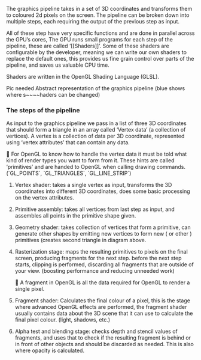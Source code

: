 The graphics pipeline takes in a set of 3D coordinates and transforms them to coloured 2d pixels on the screen. The pipeline can be broken down into multiple steps, each requiring the output of the previous step as input.

All of these step have very specific functions and are done in parallel across the GPU’s cores, The GPU runs small programs for each step of the pipeline, these are called ‘[[Shaders]]’. Some of these shaders are configurable by the developer, meaning we can write our own shaders to replace the default ones, this provides us fine grain control over parts of the pipeline, and saves us valuable CPU time.

Shaders are written in the OpenGL Shading Language (GLSL).

Pic needed
Abstract representation of the graphics pipeline (blue shows where s~~~~haders can be changed)

### The steps of the pipeline

As input to the graphics pipeline we pass in a list of three 3D coordinates that should form a triangle in an array called ‘Vertex data’ (a collection of vertices). A vertex is a collection of data per 3D coordinate, represented using ‘vertex attributes’ that can contain any data.

<aside> 📢 For OpenGL to know how to handle the vertex data it must be told what kind of render types you want to form from it. These hints are called ‘primitives’ and are handed to OpenGL when calling drawing commands. (`GL_POINTS`, `GL_TRIANGLES`, `GL_LINE_STRIP`)

</aside>

1.  Vertex shader: takes a single vertex as input, transforms the 3D coordinates into different 3D coordinates, does some basic processing on the vertex attributes.

2.  Primitive assembly: takes all vertices from last step as input, and assembles all points in the primitive shape given.

3.  Geometry shader: takes collection of vertices that form a primitive, can generate other shapes by emitting new vertices to form new ( or other ) primitives (creates second triangle in diagram above.

4.  Rasterization stage: maps the resulting primitives to pixels on the final screen, producing fragments for the next step. before the next step starts, clipping is performed, discarding all fragments that are outside of your view. (boosting performance and reducing unneeded work)

    <aside> 📢 A fragment in OpenGL is all the data required for OpenGL to render a single pixel.
    
    </aside>

5.  Fragment shader: Calculates the final colour of a pixel, this is the stage where advanced OpenGL effects are performed, the fragment shader usually contains data about the 3D scene that it can use to calculate the final pixel colour. (light, shadows, etc.)

6.  Alpha test and blending stage: checks depth and stencil values of fragments, and uses that to check if the resulting fragment is behind or in front of other objects and should be discarded as needed. This is also where opacity is calculated.
